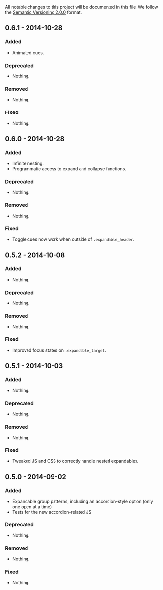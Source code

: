 All notable changes to this project will be documented in this file.
We follow the [Semantic Versioning 2.0.0](http://semver.org/) format.


## 0.6.1 - 2014-10-28

### Added
- Animated cues.

### Deprecated
- Nothing.

### Removed
- Nothing.

### Fixed
- Nothing.


## 0.6.0 - 2014-10-28

### Added
- Infinite nesting.
- Programmatic access to expand and collapse functions.

### Deprecated
- Nothing.

### Removed
- Nothing.

### Fixed
- Toggle cues now work when outside of `.expandable_header`.


## 0.5.2 - 2014-10-08

### Added
- Nothing.

### Deprecated
- Nothing.

### Removed
- Nothing.

### Fixed
- Improved focus states on `.expandable_target`.


## 0.5.1 - 2014-10-03

### Added
- Nothing.

### Deprecated
- Nothing.

### Removed
- Nothing.

### Fixed
- Tweaked JS and CSS to correctly handle nested expandables.


## 0.5.0 - 2014-09-02

### Added
- Expandable group patterns, including an accordion-style option
  (only one open at a time)
- Tests for the new accordion-related JS

### Deprecated
- Nothing.

### Removed
- Nothing.

### Fixed
- Nothing.
